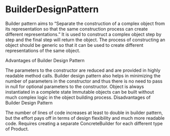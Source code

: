 # BuilderDesignPattern

Builder pattern aims to “Separate the construction of a complex object from its representation so that the same construction process can create different representations.” It is used to construct a complex object step by step and the final step will return the object. The process of constructing an object should be generic so that it can be used to create different representations of the same object.

Advantages of Builder Design Pattern

The parameters to the constructor are reduced and are provided in highly readable method calls.
Builder design pattern also helps in minimizing the number of parameters in the constructor and thus there is no need to pass in null for optional parameters to the constructor.
Object is always instantiated in a complete state
Immutable objects can be built without much complex logic in the object building process.
 Disadvantages of Builder Design Pattern

The number of lines of code increases at least to double in builder pattern, but the effort pays off in terms of design flexibility and much more readable code.
Requires creating a separate ConcreteBuilder for each different type of Product.
